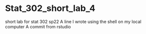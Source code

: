 # Stat_302_short_lab_4
short lab for stat 302 sp22
A line I wrote using the shell on my local computer
A commit from rstudio

